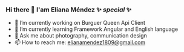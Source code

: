 ### Hi there 👋 I'am Eliana Méndez ✨ _special_ ✨

- 🔭 I’m currently working on Burguer Queen Api Client
- 🌱 I’m currently learning Framework Angular and English language
- 💬 Ask me about photography, communication design
- 📫 How to reach me: elianamendez1809@gmail.com

